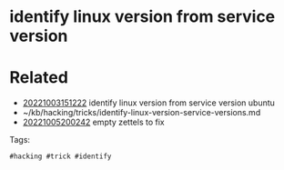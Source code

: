 # identify linux version from service version

# Related

- [20221003151222](/zet/20221003151222/README.md) identify linux version from service version ubuntu
- ~/kb/hacking/tricks/identify-linux-version-service-versions.md
- [20221005200242](/zet/20221005200242/README.md) empty zettels to fix

Tags:

    #hacking #trick #identify 
